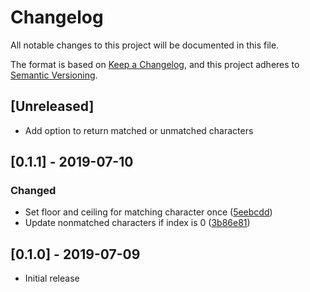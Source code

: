 # Changelog

All notable changes to this project will be documented in this file.

The format is based on [Keep a Changelog](https://keepachangelog.com/en/1.0.0/),
and this project adheres to [Semantic Versioning](https://semver.org/spec/v2.0.0.html).

## [Unreleased]

- Add option to return matched or unmatched characters

## [0.1.1] - 2019-07-10

### Changed

- Set floor and ceiling for matching character once ([5eebcdd](https://github.com/metonym/strind/commit/5eebcdd7f8ea47b05b2d59c8fa30c8552e091977))
- Update nonmatched characters if index is 0 ([3b86e81](https://github.com/metonym/strind/commit/3b86e8186b92a987d35cb80589e00f4b6de81d03))

## [0.1.0] - 2019-07-09

- Initial release
